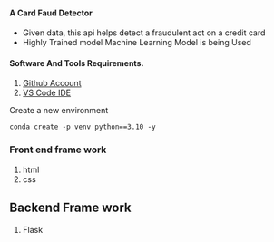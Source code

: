 #### A Card Faud Detector

* Given data, this api helps detect a fraudulent act on a credit card
* Highly Trained model Machine Learning Model is being Used 

#### Software And Tools Requirements.

1. [Github Account](https://github.com/kunle001)
2. [VS Code IDE ](https://code.visualstudio.com/)

Create a new environment 

```
conda create -p venv python==3.10 -y
```
### Front end frame work

1. html
2. css 

## Backend Frame work

1. Flask 
